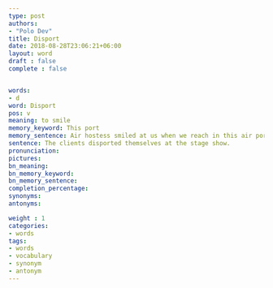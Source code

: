 ```yaml
---
type: post
authors:
- "Polo Dev"
title: Disport
date: 2018-08-28T23:06:21+06:00
layout: word
draft : false
complete : false


words:
- d
word: Disport
pos: v
meaning: to smile
memory_keyword: This port
memory_sentence: Air hostess smiled at us when we reach in this air port.
sentence: The clients disported themselves at the stage show.
pronunciation:
pictures:
bn_meaning:
bn_memory_keyword:
bn_memory_sentence:
completion_percentage:
synonyms:
antonyms:

weight : 1
categories:
- words
tags:
- words
- vocabulary
- synonym
- antonym
---
```


